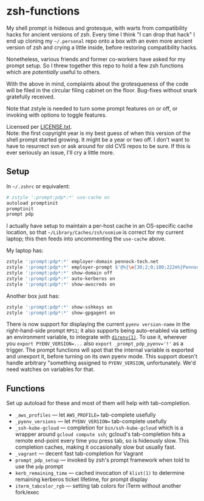 zsh-functions
=============

My shell prompt is hideous and grotesque, with warts from compatibility hacks
for ancient versions of zsh.  Every time I think "I can drop that hack" I end
up cloning my `~/.personal` repo onto a box with an even more ancient version
of zsh and crying a little inside, before restoring compatibility hacks.

Nonetheless, various friends and former co-workers have asked for my prompt
setup.  So I threw together this repo to hold a few zsh functions which are
_potentially_ useful to others.

With the above in mind, complaints about the grotesqueness of the code will be
filed in the circular filing cabinet on the floor.  Bug-fixes without snark
gratefully received.

Note that zstyle is needed to turn some prompt features on or off, or invoking
with options to toggle features.

Licensed per [LICENSE.txt](LICENSE.txt).  
Note: the first copyright year is my best guess of when this version of the
shell prompt started growing.  It might be a year or two off.  I don't want to
have to resurrect svn or ask around for old CVS repos to be sure.  If this is
ever seriously an issue, I'll cry a little more.


## Setup

In `~/.zshrc` or equivalent:

```sh
# zstyle ':prompt:pdp*:*' use-cache on
autoload promptinit
promptinit
prompt pdp
```

I actually have setup to maintain a per-host cache in an OS-specific cache
location, so that `~/Library/Caches/zsh/osmium` is correct for my current
laptop; this then feeds into uncommenting the `use-cache` above.

My laptop has:

```sh
zstyle ':prompt:pdp*:*' employer-domain pennock-tech.net
zstyle ':prompt:pdp*:*' employer-prompt $'@%{\e[38;2;0;180;222m%}PennockTech%{\e[0m%}'
zstyle ':prompt:pdp*:*' show-domain off
zstyle ':prompt:pdp*:*' auto-kerberos on
zstyle ':prompt:pdp*:*' show-awscreds on
```

Another box just has:

```sh
zstyle ':prompt:pdp*:*' show-sshkeys on
zstyle ':prompt:pdp*:*' show-gpgagent on
```

There is now support for displaying the current `pyenv version-name` in the
right-hand-side prompt `RPS1`; it also supports being auto-enabled via setting
an environment variable, to integrate with [`direnv(1)`](https://direnv.net/).
To use it, wherever you `export PYENV_VERSION=...` also
`export _prompt_pdp_pyenv='!'` as a trigger.  The prompt functions will spot
that the internal variable is exported and unexport it, before turning on its
own pyenv mode.  This support doesn't handle arbitrary "something assigned to
`PYENV_VERSION`, unfortunately.  We'd need watches on variables for that.

## Functions

Set up autoload for these and most of them will help with tab-completion.

* `_aws_profiles` — let `AWS_PROFILE=` tab-complete usefully
* `_pyenv_versions` — let `PYENV_VERSION=` tab-complete usefully
* `_ssh-kube-gcloud` — completion for `bin/ssh-kube-gcloud` which is a wrapper
  around `gcloud compute ssh`; gcloud's tab-completion hits a remote end-point
  every time you press tab, so is hideously slow.  This completion caches,
  making it occasionally slow but usually fast.
* `_vagrant` — decent fast tab-completion for Vagrant
* `prompt_pdp_setup` — invoked by zsh's prompt framework when told to use the
  `pdp` prompt
* `kerb_remaining_time` — cached invocation of `klist(1)` to determine
  remaining kerberos ticket lifetime, for prompt display
* `iterm_tabcolor_rgb` — setting tab colors for iTerm without another
  fork/exec


